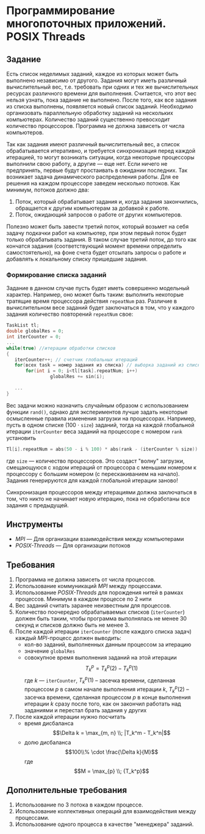 # Программирование многопоточных приложений. POSIX Threads

## Задание

Есть список неделимых заданий, каждое из которых может быть выполнено независимо от другого. Задания могут иметь различный вычислительный вес, т.е. требовать при одних и тех же вычислительных ресурсах различного времени для выполнения. Считается, что этот вес нельзя узнать, пока задание не выполнено. После того, как все задания из списка выполнены, появляется новый список заданий. Необходимо организовать параллельную обработку заданий на нескольких компьютерах. Количество заданий существенно превосходит количество процессоров. Программа не должна зависеть от числа компьютеров.

Так как задания имеют различный вычислительный вес, а список обрабатывается итеративно, и требуется синхронизация перед каждой итерацией, то могут возникать ситуации, когда некоторые процессоры выполнили свою работу, а другие — еще нет. Если ничего не предпринять, первые будут простаивать в ожидании последних. Так возникает задача динамического распределения работы. Для ее решения на каждом процессоре заведем несколько потоков. Как минимум, потоков должно два:

1. Поток, который обрабатывает задания и, когда задания закончились, обращается к другим компьютерам за добавкой к работе.
2. Поток, ожидающий запросов о работе от других компьютеров.

Полезно может быть завести третий поток, который возьмет на себя задачу подкачки работ на компьютер, при этом первый поток будет только обрабатывать задания. В таком случае третий поток, до того как кончатся задания (соответствующий момент времени определить самостоятельно), на фоне счета будет отсылать запросы о работе и добавлять к локальному списку пришедшие задания.

### Формирование списка заданий

Задание в данном случае пусть будет иметь совершенно модельный характер. Например, оно может быть таким: выполнить некоторые тратящие время процессора действия `repeatNum` раз. Различие в вычислительном весе заданий будет заключаться в том, что у каждого задания количество повторений `repeatNum` свое:

```C
TaskList tl;
double globalRes = 0;
int iterCounter = 0;
...
while(true) //итерации обработки списков
{
   iterCounter++; // счетчик глобальных итераций
   for(всех task = номер задания из списка) // выборка заданий из списка
       for(int i = 0; i<tl[task].repeatNum; i++)
                globalRes += sin(i);
 
   ...
}
```

Вес задачи можно назначить случайным образом с использованием функции `rand()`, однако для экспериментов лучше задать некоторые осмысленные правила изменения загрузки на процессорах. Например, пусть в одном списке (100 $\cdot$ `size`) заданий, тогда на каждой глобальной итерации `iterCounter` веса заданий на процессоре с номером `rank` установить

```C
Tl[i].repeatNum = abs(50 - i % 100) * abs(rank - (iterCounter % size)) * L;
```

где `size` — количество процессоров. Это создаст "волну" загрузки, смещающуюся с ходом итераций от процессора с меньшим номером к процессору с большим номером (с перескакиванием на начало). Задания генерируются для каждой глобальной итерации заново!

Синхронизация процессоров между итерациями должна заключаться в том, что никто не начинает новую итерацию, пока не обработаны все задания с предыдущей.

## Инструменты

- *MPI* — Для организации взаимодействия между компьютерами
- *POSIX-Threads* — Для организации потоков

## Требования

1. Программа не должна зависеть от числа процессов.
2. Использование коммуникаций *MPI* между процессами.
3. Использование *POSIX-Threads* для порождения нитей в рамках процессов. Минимум в каждом процессе по 2 нити 
4. Вес заданий считать заранее неизвестным для процессов.
5. Количество поочередно обрабатываемых списков (`iterCounter`) должен быть таким, чтобы программа выполнялась не менее 30 секунд и списков должно быть не менее 3.
6. После каждой итерации `iterCounter` (после каждого списка задач) каждый *MPI*-процесс должен выводить: 
   - кол-во заданий, выполненных данным процессом за итерацию
   - значение `globalRes`
   - совокупное время выполнения заданий на этой итерации 
   $$T_k^p = T_k^p(2) - T_k^p(1)$$
   где $k$ — `iterCounter`, $T_k^p(1)$ – засечка времени, сделанная процессом $p$  в самом начале выполнения итерации $k$, $T_k^p(2)$ – засечка времени, сделанная процессом $p$ в конце выполнения итерации $k$ сразу после того, как он закончил работать над заданиями и перестал брать задания у других
7. После каждой итерации нужно посчитать
   - время дисбаланса
   $$\Delta k = \max_{m, n} \\; |T_k^m - T_k^n|$$
   - долю дисбаланса
   $$100\\% \cdot \frac{\Delta k}{M}$$
   где $$M = \max_{p} \\; {T_k^p}$$

## Дополнительные требования

1. Использование по 3 потока в каждом процессе.
2. Использование коллективных операций для взаимодействия между процессами.
3. Использование одного процесса в качестве "менеджера" заданий.
